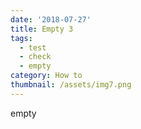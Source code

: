 ```yaml
---
date: '2018-07-27'
title: Empty 3
tags:
  - test
  - check
  - empty
category: How to
thumbnail: /assets/img7.png
---
```

empty
